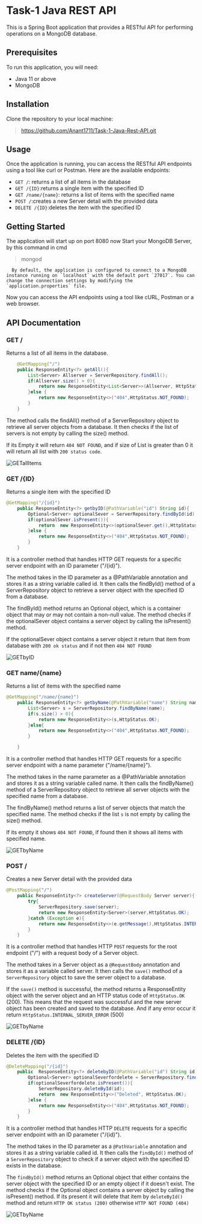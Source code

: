 ﻿# Task-1 Java REST API
This is a Spring Boot application that provides a RESTful API for performing operations on a MongoDB database.

## Prerequisites
To run this application, you will need:
- Java 11 or above
- MongoDB

## Installation
Clone the repository to your local machine:
> https://github.com/Anant1711/Task-1-Java-Rest-API.git

## Usage
Once the application is running, you can access the RESTful API endpoints using a tool like curl or Postman. Here are the available endpoints:

- `GET /`:  returns a list of all items in the database
- `GET /{ID}`:returns a single item with the specified ID
- `GET /name/{name}`: returns a list of items with the specified name
- `POST /`:creates a new Server detail with the provided data
- `DELETE /{ID}`:deletes the item with the specified ID

## Getting Started
The application will start up on port 8080 now 
Start your MongoDB Server, by this command in cmd
   > mongod

      By default, the application is configured to connect to a MongoDB instance running on `localhost` with the default port `27017`. You can change the connection settings by modifying the `application.properties` file.

Now you can access the API endpoints using a tool like cURL, Postman or a web browser.
## API Documentation
### GET /
Returns a list of all items in the database.
```java
    @GetMapping("/")
    public ResponseEntity<?> getAll(){
        List<Server> Allserver = ServerRepository.findAll();
        if(Allserver.size() > 0){
            return new ResponseEntity<List<Server>>(Allserver, HttpStatus.OK);
        }else {
            return new ResponseEntity<>("404",HttpStatus.NOT_FOUND);
        }
    }

```
The method calls the findAll() method of a ServerRepository object to retrieve all server objects from a database. It then checks if the list of servers is not empty by calling the size() method.

If its Empty it will return `404 NOT FOUND`, and if size of List is greater than 0 it will return all list with  `200 status code`.


<img src="/ScreenShots/get.jpg" alt="GETallItems"/>

### GET /{ID}
Returns a single item with the specified ID

```java
@GetMapping("/{id}")
    public ResponseEntity<?> getbyID(@PathVariable("id") String id){
        Optional<Server> optionalSever = ServerRepository.findById(id);
        if(optionalSever.isPresent()){
            return  new ResponseEntity<>(optionalSever.get(),HttpStatus.OK);
        }else {
            return new ResponseEntity<>("404",HttpStatus.NOT_FOUND);
        }
    }
```

It is a controller method that handles HTTP GET requests for a specific server endpoint with an ID parameter ("/{id}").

The method takes in the ID parameter as a @PathVariable annotation and stores it as a string variable called id. It then calls the findById() method of a ServerRepository object to retrieve a server object with the specified ID from a database.

The findById() method returns an Optional object, which is a container object that may or may not contain a non-null value. The method checks if the optionalSever object contains a server object by calling the isPresent() method.

If the optionalSever object contains a server object it return that item from database with `200 ok status` and if not then `404 NOT FOUND`

<img src="/ScreenShots/getbyID.jpg" alt="GETbyID"/>

### GET name/{name}
Returns a list of items with the specified name

```java
@GetMapping("/name/{name}")
    public ResponseEntity<?> getbyName(@PathVariable("name") String name){
        List<Server> s = ServerRepository.findByName(name);
        if(s.size() > 0){
            return new ResponseEntity<>(s,HttpStatus.OK);
        }else{
            return new ResponseEntity<>("404",HttpStatus.NOT_FOUND);
        }

    }
```

It is a controller method that handles HTTP GET requests for a specific server endpoint with a name parameter ("/name/{name}").

The method takes in the name parameter as a @PathVariable annotation and stores it as a string variable called name. It then calls the findByName() method of a ServerRepository object to retrieve all server objects with the specified name from a database.

The findByName() method returns a list of server objects that match the specified name. The method checks if the list `s` is not empty by calling the size() method.

If its empty it shows `404 NOT FOUND`, if found then it shows all items with specified name.

<img src="/ScreenShots/getbyname.jpg" alt="GETbyName"/>

### POST /
Creates a new Server detail with the provided data

```java
@PostMapping("/")
    public ResponseEntity<?> createServer(@RequestBody Server server){
        try{
            ServerRepository.save(server);
            return new ResponseEntity<Server>(server,HttpStatus.OK);
        }catch (Exception e){
            return new ResponseEntity<>(e.getMessage(),HttpStatus.INTERNAL_SERVER_ERROR);
        }
    }
```

It is a controller method that handles HTTP `POST` requests for the root endpoint ("/") with a request body of a Server object.

The method takes in a Server object as a `@RequestBody` annotation and stores it as a variable called server. It then calls the `save()` method of a `ServerRepository` object to save the server object to a database.

If the `save()` method is successful, the method returns a ResponseEntity object with the server object and an HTTP status code of `HttpStatus.OK` (200). This means that the request was successful and the new server object has been created and saved to the database. And if any error occur it return `HttpStatus.INTERNAL_SERVER_ERROR` (500)

<img src="/ScreenShots/post.jpg" alt="GETbyName"/>

### DELETE /{ID}
Deletes the item with the specified ID

```java
@DeleteMapping("/{id}")
    public  ResponseEntity<?> deletebyID(@PathVariable("id") String id){
        Optional<Server> optionalSeverfordelete = ServerRepository.findById(id);
        if(optionalSeverfordelete.isPresent()){
            ServerRepository.deleteById(id);
            return  new ResponseEntity<>("Deleted", HttpStatus.OK);
        }else {
            return new ResponseEntity<>("404",HttpStatus.NOT_FOUND);
        }
    }
```

It is a controller method that handles HTTP `DELETE` requests for a specific server endpoint with an ID parameter ("/{id}").

The method takes in the ID parameter as a `@PathVariable` annotation and stores it as a string variable called id. It then calls the `findById()` method of a `ServerRepository` object to check if a server object with the specified ID exists in the database.

The `findById()` method returns an Optional object that either contains the server object with the specified ID or an empty object if it doesn't exist. The method checks if the Optional object contains a server object by calling the isPresent() method. If its present it will delete that item by `deleteById()` method and return `HTTP OK status (200)` otherwise `HTTP NOT FOUND (404)`


<img src="/ScreenShots/Delete.jpg" alt="GETbyName"/>